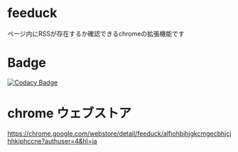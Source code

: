 # feeduck
ページ内にRSSが存在するか確認できるchromeの拡張機能です

# Badge
[![Codacy Badge](https://api.codacy.com/project/badge/Grade/ea1b5fdcc96d4745baeb7017ce8445d9)](https://www.codacy.com/manual/ishi720/feeduck-chrome-extension?utm_source=github.com&amp;utm_medium=referral&amp;utm_content=ishi720/feeduck-chrome-extension&amp;utm_campaign=Badge_Grade)

# chrome ウェブストア
https://chrome.google.com/webstore/detail/feeduck/alfjohbjhjgkcmgecbhjcjhhkiphccne?authuser=4&hl=ja
